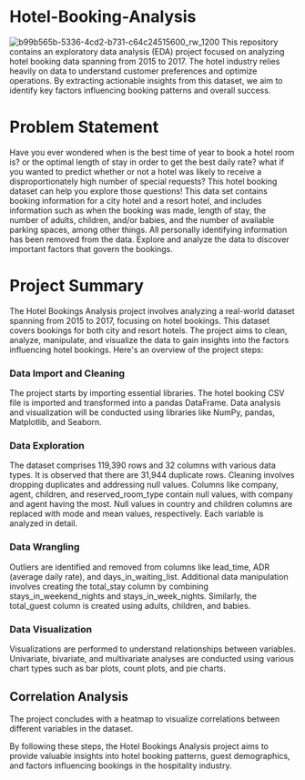 # Hotel-Booking-Analysis
![b99b565b-5336-4cd2-b731-c64c24515600_rw_1200](https://github.com/akeelrashid/Hotel-Booking-Analysis/assets/121357205/d52850a6-6a9b-498a-a79d-2e8cd248a7b6)
This repository contains an exploratory data analysis (EDA) project focused on analyzing hotel booking data spanning from 2015 to 2017. The hotel industry relies heavily on data to understand customer preferences and optimize operations. By extracting actionable insights from this dataset, we aim to identify key factors influencing booking patterns and overall success.
# Problem Statement
Have you ever wondered when is the best time of year to book a hotel room is? or the optimal length of stay in order to get the best daily rate? what if you wanted to predict whether or not a hotel was likely to receive a disproportionately high number of special requests? This hotel booking dataset can help you explore those questions! This data set contains booking information for a city hotel and a resort hotel, and includes information such as when the booking was made, length of stay, the number of adults, children, and/or babies, and the number of available parking spaces, among other things. All personally identifying information has been removed from the data. Explore and analyze the data to discover important factors that govern the bookings.

# Project Summary
The Hotel Bookings Analysis project involves analyzing a real-world dataset spanning from 2015 to 2017, focusing on hotel bookings. This dataset covers bookings for both city and resort hotels. The project aims to clean, analyze, manipulate, and visualize the data to gain insights into the factors influencing hotel bookings. Here's an overview of the project steps:

### Data Import and Cleaning
The project starts by importing essential libraries. The hotel booking CSV file is imported and transformed into a pandas DataFrame. Data analysis and visualization will be conducted using libraries like NumPy, pandas, Matplotlib, and Seaborn.

### Data Exploration
The dataset comprises 119,390 rows and 32 columns with various data types. It is observed that there are 31,944 duplicate rows. Cleaning involves dropping duplicates and addressing null values. Columns like company, agent, children, and reserved_room_type contain null values, with company and agent having the most. Null values in country and children columns are replaced with mode and mean values, respectively. Each variable is analyzed in detail.

### Data Wrangling
Outliers are identified and removed from columns like lead_time, ADR (average daily rate), and days_in_waiting_list. Additional data manipulation involves creating the total_stay column by combining stays_in_weekend_nights and stays_in_week_nights. Similarly, the total_guest column is created using adults, children, and babies.

### Data Visualization
Visualizations are performed to understand relationships between variables. Univariate, bivariate, and multivariate analyses are conducted using various chart types such as bar plots, count plots, and pie charts.

## Correlation Analysis
The project concludes with a heatmap to visualize correlations between different variables in the dataset.

By following these steps, the Hotel Bookings Analysis project aims to provide valuable insights into hotel booking patterns, guest demographics, and factors influencing bookings in the hospitality industry.

